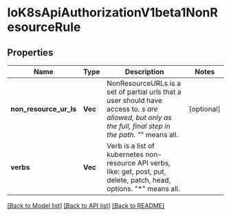 # IoK8sApiAuthorizationV1beta1NonResourceRule

## Properties
Name | Type | Description | Notes
------------ | ------------- | ------------- | -------------
**non_resource_ur_ls** | **Vec<String>** | NonResourceURLs is a set of partial urls that a user should have access to.  *s are allowed, but only as the full, final step in the path.  \"*\" means all. | [optional] 
**verbs** | **Vec<String>** | Verb is a list of kubernetes non-resource API verbs, like: get, post, put, delete, patch, head, options.  \"*\" means all. | 

[[Back to Model list]](../README.md#documentation-for-models) [[Back to API list]](../README.md#documentation-for-api-endpoints) [[Back to README]](../README.md)


